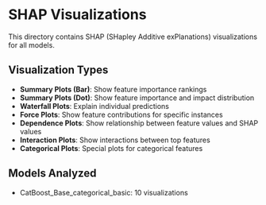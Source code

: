 # SHAP Visualizations

This directory contains SHAP (SHapley Additive exPlanations) visualizations for all models.

## Visualization Types

- **Summary Plots (Bar)**: Show feature importance rankings
- **Summary Plots (Dot)**: Show feature importance and impact distribution
- **Waterfall Plots**: Explain individual predictions
- **Force Plots**: Show feature contributions for specific instances
- **Dependence Plots**: Show relationship between feature values and SHAP values
- **Interaction Plots**: Show interactions between top features
- **Categorical Plots**: Special plots for categorical features

## Models Analyzed

- CatBoost_Base_categorical_basic: 10 visualizations
